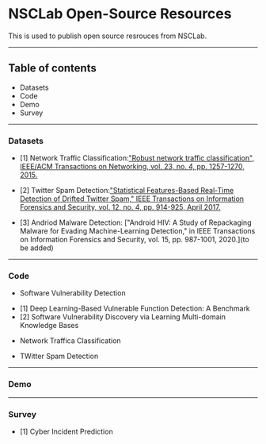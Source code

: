 # NSCLab Open-Source Resources
This is used to publish open source resrouces from NSCLab.

_ _ _
## Table of contents
* Datasets
* Code
* Demo
* Survey
_ _ _

### Datasets
- [1] Network Traffic Classification:["Robust network traffic classification", IEEE/ACM Transactions on Networking, vol. 23, no. 4, pp. 1257-1270, 2015.](https://protect-au.mimecast.com/s/Wgo4CANZjNTZGx8psGEiuv?domain=1drv.ms)

- [2] Twitter Spam Detection:["Statistical Features-Based Real-Time Detection of Drifted Twitter Spam," IEEE Transactions on Information Forensics and Security, vol. 12, no. 4, pp. 914-925, April 2017.](http://nsclab.org/nsclab/resources/)

- [3] Andriod Malware Detection: ["Android HIV: A Study of Repackaging Malware for Evading Machine-Learning Detection," in IEEE Transactions on Information Forensics and Security, vol. 15, pp. 987-1001, 2020.](to be added) 

- - -

### Code
* Software Vulnerability Detection
- [1] Deep Learning-Based Vulnerable Function Detection: A Benchmark
- [2] Software Vulnerability Discovery via Learning Multi-domain Knowledge Bases

* Network Traffica Classification

* TWitter Spam Detection

- - -

### Demo

- - -

### Survey

- [1] Cyber Incident Prediction
